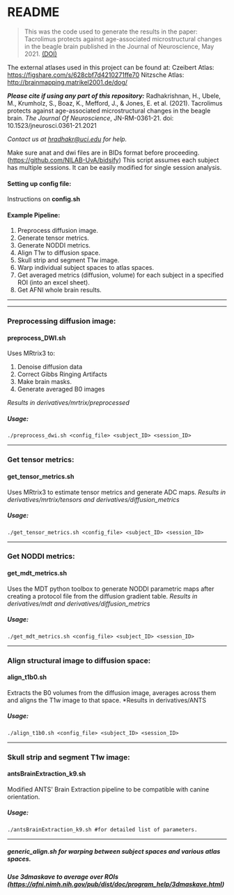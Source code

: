 ﻿# README

>This was the code used to generate the results in the paper: Tacrolimus protects against age-associated microstructural changes in the beagle brain published in the Journal of Neuroscience, May 2021. [(DOI)](https://doi.org/10.1523/JNEUROSCI.0361-21.2021)
>
The external atlases used in this project can be found at:
Czeibert Atlas: https://figshare.com/s/628cbf7d4210271ffe70
Nitzsche Atlas: http://brainmapping.matrikel2001.de/dog/ 

***Please cite if using any part of this repository:***
Radhakrishnan, H., Ubele, M., Krumholz, S., Boaz, K., Mefford, J., & Jones, E. et al. (2021). Tacrolimus protects against age-associated microstructural changes in the beagle brain. _The Journal Of Neuroscience_, JN-RM-0361-21. doi: 10.1523/jneurosci.0361-21.2021

*Contact us at hradhakr@uci.edu for help.*

Make sure anat and dwi files are in BIDs format before proceeding. (https://github.com/NILAB-UvA/bidsify)
This script assumes each subject has multiple sessions. It can be easily modified for single session analysis.

#### Setting up config file:
Instructions on __config.sh__

#### Example Pipeline:
1. Preprocess diffusion image.
2. Generate tensor metrics.
3. Generate NODDI metrics.
4. Align T1w to diffusion space.
5. Skull strip and segment T1w image.
6. Warp individual subject spaces to atlas spaces.
7. Get averaged metrics (diffusion, volume) for each subject in a specified ROI (into an excel sheet).
8. Get AFNI whole brain results.
***
***
### Preprocessing diffusion image:
#### preprocess_DWI.sh
Uses MRtrix3 to:
1. Denoise diffusion data
2. Correct Gibbs Ringing Artifacts
3. Make brain masks.
4. Generate averaged B0 images 

*Results in derivatives/mrtrix/preprocessed*
##### Usage:
	./preprocess_dwi.sh <config_file> <subject_ID> <session_ID>
***
### Get tensor metrics:
#### get_tensor_metrics.sh
Uses MRtrix3 to estimate tensor metrics and generate ADC maps.
*Results in derivatives/mrtrix/tensors and derivatives/diffusion_metrics*
##### Usage:
	./get_tensor_metrics.sh <config_file> <subject_ID> <session_ID>
***

### Get NODDI metrics:
#### get_mdt_metrics.sh
Uses the MDT python toolbox to generate NODDI parametric maps after creating a protocol file from the diffusion gradient table.
*Results in derivatives/mdt and derivatives/diffusion_metrics*
##### Usage:
	./get_mdt_metrics.sh <config_file> <subject_ID> <session_ID>
***

### Align structural image to diffusion space:
#### align_t1b0.sh
Extracts the B0 volumes from the diffusion image, averages across them and aligns the T1w image to that space.
*Results in derivatives/ANTS
##### Usage:
	./align_t1b0.sh <config_file> <subject_ID> <session_ID>
***

### Skull strip and segment T1w image:
#### antsBrainExtraction_k9.sh
Modified ANTS' Brain Extraction pipeline to be compatible with canine orientation.
##### Usage:
	./antsBrainExtraction_k9.sh #for detailed list of parameters.
***

##### generic_align.sh for warping between subject spaces and various atlas spaces.
##### Use 3dmaskave to average over ROIs (https://afni.nimh.nih.gov/pub/dist/doc/program_help/3dmaskave.html)

